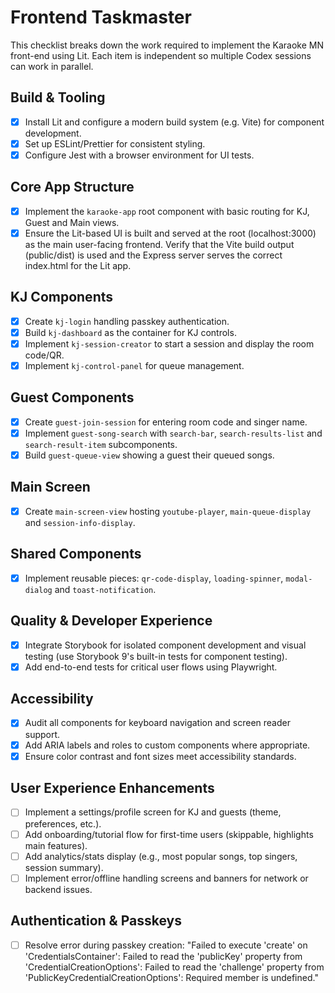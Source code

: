 # Frontend Taskmaster

This checklist breaks down the work required to implement the Karaoke MN front-end using Lit.
Each item is independent so multiple Codex sessions can work in parallel.

## Build & Tooling

- [x] Install Lit and configure a modern build system (e.g. Vite) for component development.
- [x] Set up ESLint/Prettier for consistent styling.
- [x] Configure Jest with a browser environment for UI tests.

## Core App Structure

- [x] Implement the `karaoke-app` root component with basic routing for KJ, Guest and Main views.
- [x] Ensure the Lit-based UI is built and served at the root (localhost:3000) as the main user-facing frontend. Verify that the Vite build output (public/dist) is used and the Express server serves the correct index.html for the Lit app.

## KJ Components

- [x] Create `kj-login` handling passkey authentication.
- [x] Build `kj-dashboard` as the container for KJ controls.
- [x] Implement `kj-session-creator` to start a session and display the room code/QR.
- [x] Implement `kj-control-panel` for queue management.

## Guest Components

- [x] Create `guest-join-session` for entering room code and singer name.
- [x] Implement `guest-song-search` with `search-bar`, `search-results-list` and `search-result-item` subcomponents.
- [x] Build `guest-queue-view` showing a guest their queued songs.

## Main Screen

- [x] Create `main-screen-view` hosting `youtube-player`, `main-queue-display` and `session-info-display`.

## Shared Components

 - [x] Implement reusable pieces: `qr-code-display`, `loading-spinner`, `modal-dialog` and `toast-notification`.

## Quality & Developer Experience

- [x] Integrate Storybook for isolated component development and visual testing (use Storybook 9's built-in tests for component testing).
- [x] Add end-to-end tests for critical user flows using Playwright.

## Accessibility

- [x] Audit all components for keyboard navigation and screen reader support.
- [x] Add ARIA labels and roles to custom components where appropriate.
- [x] Ensure color contrast and font sizes meet accessibility standards.

## User Experience Enhancements

- [ ] Implement a settings/profile screen for KJ and guests (theme, preferences, etc.).
- [ ] Add onboarding/tutorial flow for first-time users (skippable, highlights main features).
- [ ] Add analytics/stats display (e.g., most popular songs, top singers, session summary).
- [ ] Implement error/offline handling screens and banners for network or backend issues.

## Authentication & Passkeys

- [ ] Resolve error during passkey creation: "Failed to execute 'create' on 'CredentialsContainer': Failed to read the 'publicKey' property from 'CredentialCreationOptions': Failed to read the 'challenge' property from 'PublicKeyCredentialCreationOptions': Required member is undefined."
